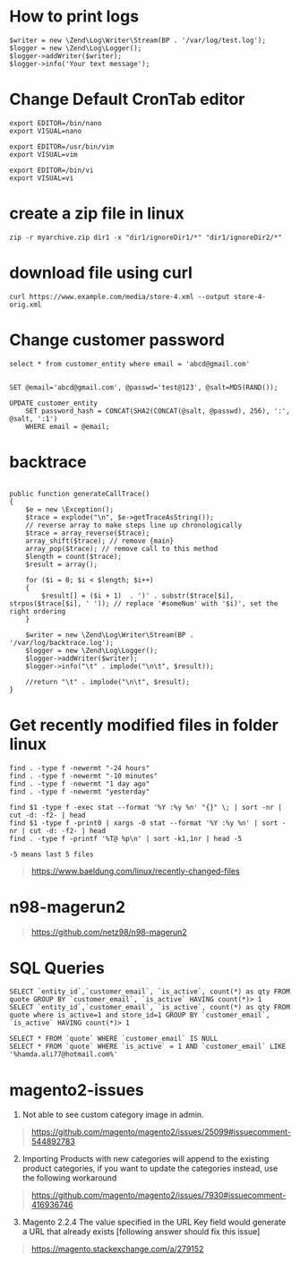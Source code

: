 
# How to print logs
```
$writer = new \Zend\Log\Writer\Stream(BP . '/var/log/test.log');
$logger = new \Zend\Log\Logger();
$logger->addWriter($writer);
$logger->info('Your text message');
```
# Change Default CronTab editor

```
export EDITOR=/bin/nano
export VISUAL=nano

export EDITOR=/usr/bin/vim
export VISUAL=vim

export EDITOR=/bin/vi
export VISUAL=vi
```
# create a zip file in linux

```
zip -r myarchive.zip dir1 -x "dir1/ignoreDir1/*" "dir1/ignoreDir2/*"
```


# download file using curl

```
curl https://www.example.com/media/store-4.xml --output store-4-orig.xml
```


# Change customer password
```
select * from customer_entity where email = 'abcd@gmail.com'


SET @email='abcd@gmail.com', @passwd='test@123', @salt=MD5(RAND());

UPDATE customer_entity
    SET password_hash = CONCAT(SHA2(CONCAT(@salt, @passwd), 256), ':', @salt, ':1')
    WHERE email = @email;
```

# backtrace 

```

public function generateCallTrace()
{
    $e = new \Exception();
    $trace = explode("\n", $e->getTraceAsString());
    // reverse array to make steps line up chronologically
    $trace = array_reverse($trace);
    array_shift($trace); // remove {main}
    array_pop($trace); // remove call to this method
    $length = count($trace);
    $result = array();
   
    for ($i = 0; $i < $length; $i++)
    {
        $result[] = ($i + 1)  . ')' . substr($trace[$i], strpos($trace[$i], ' ')); // replace '#someNum' with '$i)', set the right ordering
    }
    
    $writer = new \Zend\Log\Writer\Stream(BP . '/var/log/backtrace.log');
    $logger = new \Zend\Log\Logger();
    $logger->addWriter($writer);
    $logger->info("\t" . implode("\n\t", $result));

    //return "\t" . implode("\n\t", $result);
}

```

# Get recently modified files in folder linux

```
find . -type f -newermt "-24 hours" 
find . -type f -newermt "-10 minutes" 
find . -type f -newermt "1 day ago" 
find . -type f -newermt "yesterday"

find $1 -type f -exec stat --format '%Y :%y %n' "{}" \; | sort -nr | cut -d: -f2- | head
find $1 -type f -print0 | xargs -0 stat --format '%Y :%y %n' | sort -nr | cut -d: -f2- | head
find . -type f -printf '%T@ %p\n' | sort -k1,1nr | head -5

-5 means last 5 files
```
> https://www.baeldung.com/linux/recently-changed-files

# n98-magerun2

> https://github.com/netz98/n98-magerun2

# SQL Queries
```
SELECT `entity_id`,`customer_email`, `is_active`, count(*) as qty FROM quote GROUP BY `customer_email`, `is_active` HAVING count(*)> 1
SELECT `entity_id`,`customer_email`, `is_active`, count(*) as qty FROM quote where is_active=1 and store_id=1 GROUP BY `customer_email`, `is_active` HAVING count(*)> 1 

SELECT * FROM `quote` WHERE `customer_email` IS NULL
SELECT * FROM `quote` WHERE `is_active` = 1 AND `customer_email` LIKE '%hamda.ali77@hotmail.com%'

```

# magento2-issues

1. Not able to see custom category image in admin.

> https://github.com/magento/magento2/issues/25099#issuecomment-544892783

2. Importing Products with new categories will append to the existing product categories, if you want to update the categories instead, use the following workaround

> https://github.com/magento/magento2/issues/7930#issuecomment-416936746

3. Magento 2.2.4 The value specified in the URL Key field would generate a URL that already exists [following answer should fix this issue]

> https://magento.stackexchange.com/a/279152
